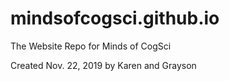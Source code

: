 # mindsofcogsci.github.io
The Website Repo for Minds of CogSci

Created Nov. 22, 2019 by Karen and Grayson
